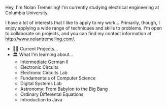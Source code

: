 Hey, I'm Nolan Tremelling! I'm currently studying electrical engineering at Columbia University.

I have a lot of interests that I like to apply to my work… Primarily, though, I enjoy applying a wide range of techniques and skills to problems.
I'm open to collaborate on projects, and you can find my contact information at http://www.nolantremelling.com/.

- 👨‍💻 Current Projects…
- 🏛 What I'm learning about…
  - Intermediate German II
  - Electronic Circuits
  - Electronic Circuits Lab
  - Fundamentals of Computer Science
  - Digital Systems Lab
  - Astronomy: From Babylon to the Big Bang
  - Ordinary Differental Equations
  - Introduction to Java
